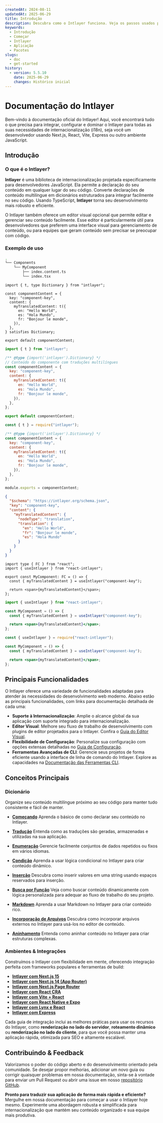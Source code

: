```yaml
---
createdAt: 2024-08-11
updatedAt: 2025-06-29
title: Introdução
description: Descubra como o Intlayer funciona. Veja os passos usados pelo Intlayer na sua aplicação. Veja o que os diferentes pacotes fazem.
keywords:
  - Introdução
  - Começar
  - Intlayer
  - Aplicação
  - Pacotes
slugs:
  - doc
  - get-started
history:
  - version: 5.5.10
    date: 2025-06-29
    changes: Histórico inicial
---
```


# Documentação do Intlayer

Bem-vindo à documentação oficial do Intlayer! Aqui, você encontrará tudo o que precisa para integrar, configurar e dominar o Intlayer para todas as suas necessidades de internacionalização (i18n), seja você um desenvolvedor usando Next.js, React, Vite, Express ou outro ambiente JavaScript.

## Introdução

### O que é o Intlayer?

**Intlayer** é uma biblioteca de internacionalização projetada especificamente para desenvolvedores JavaScript. Ela permite a declaração do seu conteúdo em qualquer lugar do seu código. Converte declarações de conteúdo multilíngue em dicionários estruturados para integrar facilmente no seu código. Usando TypeScript, **Intlayer** torna seu desenvolvimento mais robusto e eficiente.

O Intlayer também oferece um editor visual opcional que permite editar e gerenciar seu conteúdo facilmente. Esse editor é particularmente útil para desenvolvedores que preferem uma interface visual para gerenciamento de conteúdo, ou para equipes que geram conteúdo sem precisar se preocupar com código.

### Exemplo de uso

```bash
.
└── Components
    └── MyComponent
        ├── index.content.ts
        └── index.tsx
```

```tsx fileName="src/components/MyComponent/index.content.ts" contentDeclarationFormat="typescript"
import { t, type Dictionary } from "intlayer";

const componentContent = {
  key: "component-key",
  content: {
    myTranslatedContent: t({
      en: "Hello World",
      es: "Hola Mundo",
      fr: "Bonjour le monde",
    }),
  },
} satisfies Dictionary;

export default componentContent;
```

```javascript fileName="src/components/MyComponent/index.content.mjs" contentDeclarationFormat="esm"
import { t } from "intlayer";

/** @type {import('intlayer').Dictionary} */
// Conteúdo do componente com traduções multilíngues
const componentContent = {
  key: "component-key",
  content: {
    myTranslatedContent: t({
      en: "Hello World",
      es: "Hola Mundo",
      fr: "Bonjour le monde",
    }),
  },
};

export default componentContent;
```

```javascript fileName="src/components/MyComponent/index.content.cjs" contentDeclarationFormat="commonjs"
const { t } = require("intlayer");

/** @type {import('intlayer').Dictionary} */
const componentContent = {
  key: "component-key",
  content: {
    myTranslatedContent: t({
      en: "Hello World",
      es: "Hola Mundo",
      fr: "Bonjour le monde",
    }),
  },
};

module.exports = componentContent;
```

```json fileName="src/components/MyComponent/index.content.json" contentDeclarationFormat="json"
{
  "$schema": "https://intlayer.org/schema.json",
  "key": "component-key",
  "content": {
    "myTranslatedContent": {
      "nodeType": "translation",
      "translation": {
        "en": "Hello World",
        "fr": "Bonjour le monde",
        "es": "Hola Mundo"
      }
    }
  }
}
```

```tsx fileName="src/components/MyComponent/index.tsx" codeFormat="typescript"
import type { FC } from "react";
import { useIntlayer } from "react-intlayer";

export const MyComponent: FC = () => {
  const { myTranslatedContent } = useIntlayer("component-key");

  return <span>{myTranslatedContent}</span>;
};
```

```jsx fileName="src/components/MyComponent/index.mjx" codeFormat="esm"
import { useIntlayer } from "react-intlayer";

const MyComponent = () => {
  const { myTranslatedContent } = useIntlayer("component-key");

  return <span>{myTranslatedContent}</span>;
};
```

```jsx fileName="src/components/MyComponent/index.csx" codeFormat="commonjs"
const { useIntlayer } = require("react-intlayer");

const MyComponent = () => {
  const { myTranslatedContent } = useIntlayer("component-key");

  return <span>{myTranslatedContent}</span>;
};
```

## Principais Funcionalidades

O Intlayer oferece uma variedade de funcionalidades adaptadas para atender às necessidades do desenvolvimento web moderno. Abaixo estão as principais funcionalidades, com links para documentação detalhada de cada uma:

- **Suporte à Internacionalização**: Amplie o alcance global da sua aplicação com suporte integrado para internacionalização.
- **Editor Visual**: Melhore seu fluxo de trabalho de desenvolvimento com plugins de editor projetados para o Intlayer. Confira o [Guia do Editor Visual](https://github.com/aymericzip/intlayer/blob/main/docs/docs/pt/intlayer_visual_editor.md).
- **Flexibilidade de Configuração**: Personalize sua configuração com opções extensas detalhadas no [Guia de Configuração](https://github.com/aymericzip/intlayer/blob/main/docs/docs/pt/configuration.md).
- **Ferramentas Avançadas de CLI**: Gerencie seus projetos de forma eficiente usando a interface de linha de comando do Intlayer. Explore as capacidades na [Documentação das Ferramentas CLI](https://github.com/aymericzip/intlayer/blob/main/docs/docs/pt/intlayer_cli.md).

## Conceitos Principais

### Dicionário

Organize seu conteúdo multilíngue próximo ao seu código para manter tudo consistente e fácil de manter.

- **[Começando](https://github.com/aymericzip/intlayer/blob/main/docs/docs/pt/dictionary/get_started.md)**
  Aprenda o básico de como declarar seu conteúdo no Intlayer.

- **[Tradução](https://github.com/aymericzip/intlayer/blob/main/docs/docs/pt/dictionary/translation.md)**
  Entenda como as traduções são geradas, armazenadas e utilizadas na sua aplicação.

- **[Enumeração](https://github.com/aymericzip/intlayer/blob/main/docs/docs/pt/dictionary/enumeration.md)**
  Gerencie facilmente conjuntos de dados repetidos ou fixos em vários idiomas.

- **[Condição](https://github.com/aymericzip/intlayer/blob/main/docs/docs/pt/dictionary/conditional.md)**
  Aprenda a usar lógica condicional no Intlayer para criar conteúdo dinâmico.

- **[Inserção](https://github.com/aymericzip/intlayer/blob/main/docs/docs/pt/dictionary/insertion.md)**
  Descubra como inserir valores em uma string usando espaços reservados para inserção.

- **[Busca por Função](https://github.com/aymericzip/intlayer/blob/main/docs/docs/pt/dictionary/function_fetching.md)**
  Veja como buscar conteúdo dinamicamente com lógica personalizada para adequar ao fluxo de trabalho do seu projeto.

- **[Markdown](https://github.com/aymericzip/intlayer/blob/main/docs/docs/pt/dictionary/markdown.md)**
  Aprenda a usar Markdown no Intlayer para criar conteúdo rico.

- **[Incorporação de Arquivos](https://github.com/aymericzip/intlayer/blob/main/docs/docs/pt/dictionary/file_embeddings.md)**
  Descubra como incorporar arquivos externos no Intlayer para usá-los no editor de conteúdo.

- **[Aninhamento](https://github.com/aymericzip/intlayer/blob/main/docs/docs/pt/dictionary/nesting.md)**
  Entenda como aninhar conteúdo no Intlayer para criar estruturas complexas.

### Ambientes & Integrações

Construímos o Intlayer com flexibilidade em mente, oferecendo integração perfeita com frameworks populares e ferramentas de build:

- **[Intlayer com Next.js 15](https://github.com/aymericzip/intlayer/blob/main/docs/docs/pt/intlayer_with_nextjs_15.md)**
- **[Intlayer com Next.js 14 (App Router)](https://github.com/aymericzip/intlayer/blob/main/docs/docs/pt/intlayer_with_nextjs_14.md)**
- **[Intlayer com Next.js Page Router](https://github.com/aymericzip/intlayer/blob/main/docs/docs/pt/intlayer_with_nextjs_page_router.md)**
- **[Intlayer com React CRA](https://github.com/aymericzip/intlayer/blob/main/docs/docs/pt/intlayer_with_create_react_app.md)**
- **[Intlayer com Vite + React](https://github.com/aymericzip/intlayer/blob/main/docs/docs/pt/intlayer_with_vite+react.md)**
- **[Intlayer com React Native e Expo](https://github.com/aymericzip/intlayer/blob/main/docs/docs/pt/intlayer_with_react_native+expo.md)**
- **[Intlayer com Lynx e React](https://github.com/aymericzip/intlayer/blob/main/docs/docs/pt/intlayer_with_lynx+react.md)**
- **[Intlayer com Express](https://github.com/aymericzip/intlayer/blob/main/docs/docs/pt/intlayer_with_express.md)**

Cada guia de integração inclui as melhores práticas para usar os recursos do Intlayer, como **renderização no lado do servidor**, **roteamento dinâmico** ou **renderização no lado do cliente**, para que você possa manter uma aplicação rápida, otimizada para SEO e altamente escalável.

## Contribuindo & Feedback

Valorizamos o poder do código aberto e do desenvolvimento orientado pela comunidade. Se desejar propor melhorias, adicionar um novo guia ou corrigir quaisquer problemas em nossa documentação, sinta-se à vontade para enviar um Pull Request ou abrir uma issue em nosso [repositório GitHub](https://github.com/aymericzip/intlayer/blob/main/docs/docs).

**Pronto para traduzir sua aplicação de forma mais rápida e eficiente?** Mergulhe em nossa documentação para começar a usar o Intlayer hoje mesmo. Experimente uma abordagem robusta e simplificada para internacionalização que mantém seu conteúdo organizado e sua equipe mais produtiva.

